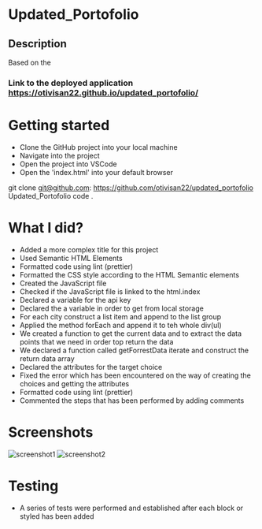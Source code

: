 # Updated_Portofolio

## Description

Based on the

### Link to the deployed application https://otivisan22.github.io/updated_portofolio/

# Getting started

- Clone the GitHub project into your local machine
- Navigate into the project
- Open the project into VSCode
- Open the 'index.html' into your default browser

git clone git@github.com: https://github.com/otivisan22/updated_portofolio
Updated_Portofolio
code .

# What I did?

- Added a more complex title for this project
- Used Semantic HTML Elements
- Formatted code using lint (prettier)
- Formatted the CSS style according to the HTML Semantic elements
- Created the JavaScript file
- Checked if the JavaScript file is linked to the html.index
- Declared a variable for the api key
- Declared the a variable in order to get from local storage
- For each city construct a list item and append to the list group
- Applied the method forEach and append it to teh whole div(ul)
- We created a function to get the current data and to extract the data points that we need in order top return the data
- We declared a function called getForrestData iterate and construct the return data array
- Declared the attributes for the target choice
- Fixed the error which has been encountered on the way of creating the choices and getting the attributes
- Formatted code using lint (prettier)
- Commented the steps that has been performed by adding comments

# Screenshots

![screenshot1](./assets/images/weather_dash.png)
![screenshot2](./assets/images/weather_localstorage.png)

# Testing

- A series of tests were performed and established after each block or styled has been added

